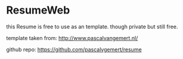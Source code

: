 # ResumeWeb
this Resume is free to use as an template. though private but still free.

template taken from: http://www.pascalvangemert.nl/

github repo: https://github.com/pascalvgemert/resume